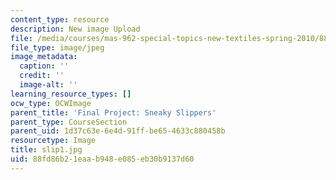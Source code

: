 ```yaml
---
content_type: resource
description: New image Upload
file: /media/courses/mas-962-special-topics-new-textiles-spring-2010/88fd86b21eaab948e085eb30b9137d60_slip1.jpg
file_type: image/jpeg
image_metadata:
  caption: ''
  credit: ''
  image-alt: ''
learning_resource_types: []
ocw_type: OCWImage
parent_title: 'Final Project: Sneaky Slippers'
parent_type: CourseSection
parent_uid: 1d37c63e-6e4d-91ff-be65-4633c880458b
resourcetype: Image
title: slip1.jpg
uid: 88fd86b2-1eaa-b948-e085-eb30b9137d60
---
```


